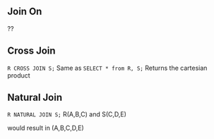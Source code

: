 ## Join On
??

## Cross Join
```R CROSS JOIN S;```
Same as
```SELECT * from R, S;```
Returns the cartesian product

## Natural Join

```R NATURAL JOIN S;```
R(A,B,C) and S(C,D,E)

would result in (A,B,C,D,E)


